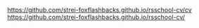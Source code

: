 https://github.com/strei-foxflashbacks.github.io/rsschool-cv/cv
https://github.com/strei-foxflashbacks.github.io/rsschool-cv/

